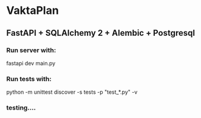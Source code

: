 # VaktaPlan
## FastAPI + SQLAlchemy 2 + Alembic + Postgresql

### Run server with:
fastapi dev main.py

### Run tests with:
python -m unittest discover -s tests -p "test_*.py" -v

### testing....
